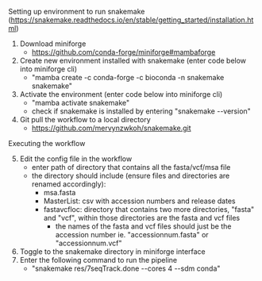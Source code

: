Setting up environment to run snakemake (https://snakemake.readthedocs.io/en/stable/getting_started/installation.html)

1. Download miniforge
   - https://github.com/conda-forge/miniforge#mambaforge
2. Create new environment installed with snakemake (enter code below into miniforge cli)
   - "mamba create -c conda-forge -c bioconda -n snakemake snakemake"
3. Activate the environment (enter code below into miniforge cli)
   - "mamba activate snakemake"
   - check if snakemake is installed by entering "snakemake --version"
4. Git pull the workflow to a local directory
   - https://github.com/mervynzwkoh/snakemake.git

Executing the workflow

5. Edit the config file in the workflow
   - enter path of directory that contains all the fasta/vcf/msa file
   - the directory should include (ensure files and directories are renamed accordingly):
     - msa.fasta
     - MasterList: csv with accession numbers and release dates
     - fastavcfloc: directory that contains two more directories, "fasta" and "vcf", within those directories are the fasta and vcf files
       - the names of the fasta and vcf files should just be the accession number ie. "accessionnum.fasta" or "accessionnum.vcf"
6. Toggle to the snakemake directory in miniforge interface
7. Enter the following command to run the pipeline
   - "snakemake res/7seqTrack.done --cores 4 --sdm conda"
